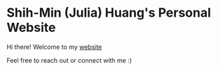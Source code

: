 # Shih-Min (Julia) Huang's Personal Website
 
Hi there! Welcome to my [website](juliahuang1999.github.io)

Feel free to reach out or connect with me :)
